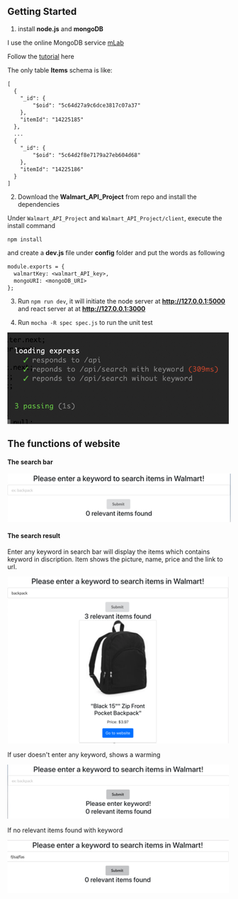 ## Getting Started

1. install **node.js** and **mongoDB**

I use the online MongoDB service [mLab](https://mlab.com/)

Follow the [tutorial](https://medium.com/javascript-in-plain-english/full-stack-mongodb-react-node-js-express-js-in-one-simple-app-6cc8ed6de274) here

The only table **Items** schema is like:

```
[
  {
    "_id": {
        "$oid": "5c64d27a9c6dce3817c07a37"
    },
    "itemId": "14225185"
  },
  ...
  {
    "_id": {
        "$oid": "5c64d2f8e7179a27eb604d68"
    },
    "itemId": "14225186"
  }
]
```


2. Download the **Walmart_API_Project** from repo and install the dependencies

Under `Walmart_API_Project` and `Walmart_API_Project/client`, execute the install command

```
npm install
```

and create a **dev.js** file under **config** folder and put the words as following

```
module.exports = {
  walmartKey: <walmart_API_key>,
  mongoURI: <mongoDB_URI>
};
```


3. Run `npm run dev`, it will initiate the node server at **http://127.0.0.1:5000** and react server at at **http://127.0.0.1:3000**


4. Run `mocha -R spec spec.js` to run the unit test

<img src="pic/unit_test.png" width="500">



## The functions of website

#### The search bar

<img src="pic/search_bar.png" width="700">

#### The search result

Enter any keyword in search bar will display the items which contains keyword in discription. Item shows the picture, name, price and the link to url.

<img src="pic/search_result.png" width="500">

If user doesn't enter any keyword, shows a warming

<img src="pic/search_nokeyword.png" width="500">

If no relevant items found with keyword

<img src="pic/search_no_result.png" width="500">
